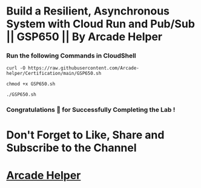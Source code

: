 # Build a Resilient, Asynchronous System with Cloud Run and Pub/Sub || GSP650 || By Arcade Helper

### Run the following Commands in CloudShell

```
curl -O https://raw.githubusercontent.com/Arcade-helper/Certification/main/GSP650.sh

chmod +x GSP650.sh

./GSP650.sh
```

### Congratulations 🎉 for Successfully Completing the Lab !


# Don't Forget to Like, Share and Subscribe to the Channel

# [Arcade Helper](https://www.youtube.com/@ArcadeHelper1418)
